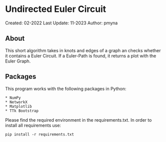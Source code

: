 # Undirected Euler Circuit
Created: 02-2022
Last Update: 11-2023
Author: pmyna

## About

This short algorithm takes in knots and edges of a graph an checks whether it contains a Euler Circuit. 
If a Euler-Path is found, it returns a plot with the Euler Graph. 

## Packages

This program works with the following packages in Python:

    * NumPy
    * NetworkX
    * Matplotlib
    * TTk Bootstrap

Please find the required environment in the requirements.txt. 
In order to install all requirements use:

```pip install -r requirements.txt```
